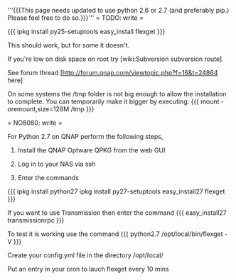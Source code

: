 '''{{{This page needs updated to use python 2.6 or 2.7 (and preferably pip.) Please feel free to do so.}}}'''
= TODO: write =

{{{
ipkg install py25-setuptools
easy_install flexget
}}}

This should work, but for some it doesn't.

If you're low on disk space on root try [wiki:Subversion subversion route].

See forum thread [http://forum.qnap.com/viewtopic.php?f=16&t=24864 here]

On some systems the /tmp folder is not big enough to allow the installation to complete. You can temporarily make it bigger by executing:
{{{
mount -oremount,size=128M /tmp
}}}

= NO8080: write =

For Python 2.7 on QNAP perform the following steps,

1) Install the QNAP Optware QPKG from the web GUI

2) Log in to your NAS via ssh

3) Enter the commands

{{{
ipkg install python27
ipkg install py27-setuptools
easy_install27 flexget
}}}

If you want to use Transmission then enter the command
{{{
easy_install27 transmissionrpc
}}}

To test it is working use the command
{{{
python2.7 /opt/local/bin/flexget -V
}}}

Create your config.yml file in the directory /opt/local/

Put an entry in your cron to lauch flexget every 10 mins
